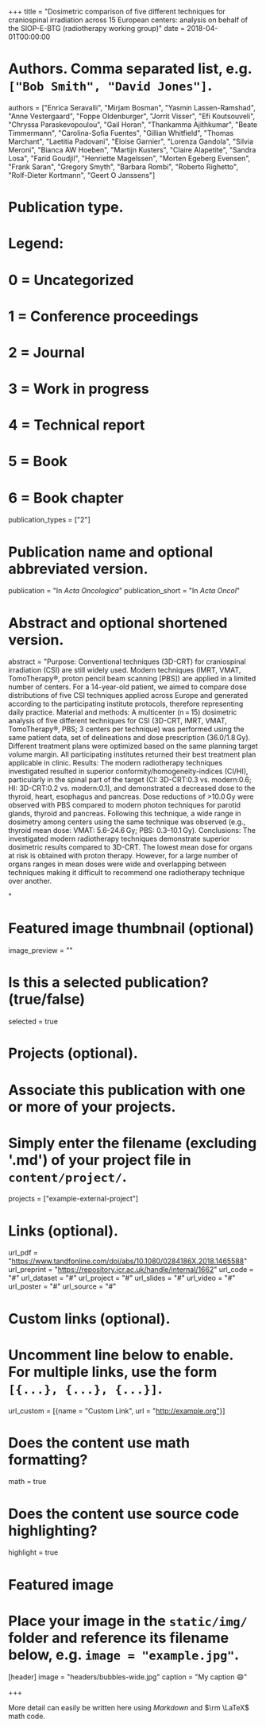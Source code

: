 +++
title = "Dosimetric comparison of five different techniques for craniospinal irradiation across 15 European centers: analysis on behalf of the SIOP-E-BTG (radiotherapy working group)"
date = 2018-04-01T00:00:00

# Authors. Comma separated list, e.g. `["Bob Smith", "David Jones"]`.
authors = ["Enrica Seravalli", "Mirjam Bosman", "Yasmin Lassen-Ramshad", "Anne Vestergaard", "Foppe Oldenburger", "Jorrit Visser", "Efi Koutsouveli", "Chryssa Paraskevopoulou", "Gail Horan", "Thankamma Ajithkumar", "Beate Timmermann", "Carolina-Sofia Fuentes", "Gillian Whitfield", "Thomas Marchant", "Laetitia Padovani", "Eloise Garnier", "Lorenza Gandola", "Silvia Meroni", "Bianca AW Hoeben", "Martijn Kusters", "Claire Alapetite", "Sandra Losa", "Farid Goudjil", "Henriette Magelssen", "Morten Egeberg Evensen", "Frank Saran", "Gregory Smyth", "Barbara Rombi", "Roberto Righetto", "Rolf-Dieter Kortmann", "Geert O Janssens"]

# Publication type.
# Legend:
# 0 = Uncategorized
# 1 = Conference proceedings
# 2 = Journal
# 3 = Work in progress
# 4 = Technical report
# 5 = Book
# 6 = Book chapter
publication_types = ["2"]

# Publication name and optional abbreviated version.
publication = "In *Acta Oncologica*"
publication_short = "In *Acta Oncol*"

# Abstract and optional shortened version.
abstract = "Purpose: Conventional techniques (3D-CRT) for craniospinal irradiation (CSI) are still widely used. Modern techniques (IMRT, VMAT, TomoTherapy®, proton pencil beam scanning [PBS]) are applied in a limited number of centers. For a 14-year-old patient, we aimed to compare dose distributions of five CSI techniques applied across Europe and generated according to the participating institute protocols, therefore representing daily practice.
Material and methods: A multicenter (n = 15) dosimetric analysis of five different techniques for CSI (3D-CRT, IMRT, VMAT, TomoTherapy®, PBS; 3 centers per technique) was performed using the same patient data, set of delineations and dose prescription (36.0/1.8 Gy). Different treatment plans were optimized based on the same planning target volume margin. All participating institutes returned their best treatment plan applicable in clinic.
Results: The modern radiotherapy techniques investigated resulted in superior conformity/homogeneity-indices (CI/HI), particularly in the spinal part of the target (CI: 3D-CRT:0.3 vs. modern:0.6; HI: 3D-CRT:0.2 vs. modern:0.1), and demonstrated a decreased dose to the thyroid, heart, esophagus and pancreas. Dose reductions of >10.0 Gy were observed with PBS compared to modern photon techniques for parotid glands, thyroid and pancreas. Following this technique, a wide range in dosimetry among centers using the same technique was observed (e.g., thyroid mean dose: VMAT: 5.6–24.6 Gy; PBS: 0.3–10.1 Gy).
Conclusions: The investigated modern radiotherapy techniques demonstrate superior dosimetric results compared to 3D-CRT. The lowest mean dose for organs at risk is obtained with proton therapy. However, for a large number of organs ranges in mean doses were wide and overlapping between techniques making it difficult to recommend one radiotherapy technique over another.

"

# Featured image thumbnail (optional)
image_preview = ""

# Is this a selected publication? (true/false)
selected = true

# Projects (optional).
#   Associate this publication with one or more of your projects.
#   Simply enter the filename (excluding '.md') of your project file in `content/project/`.
projects = ["example-external-project"]

# Links (optional).
url_pdf = "https://www.tandfonline.com/doi/abs/10.1080/0284186X.2018.1465588"
url_preprint = "https://repository.icr.ac.uk/handle/internal/1662"
url_code = "#"
url_dataset = "#"
url_project = "#"
url_slides = "#"
url_video = "#"
url_poster = "#"
url_source = "#"

# Custom links (optional).
#   Uncomment line below to enable. For multiple links, use the form `[{...}, {...}, {...}]`.
url_custom = [{name = "Custom Link", url = "http://example.org"}]

# Does the content use math formatting?
math = true

# Does the content use source code highlighting?
highlight = true

# Featured image
# Place your image in the `static/img/` folder and reference its filename below, e.g. `image = "example.jpg"`.
[header]
image = "headers/bubbles-wide.jpg"
caption = "My caption :smile:"

+++

More detail can easily be written here using *Markdown* and $\rm \LaTeX$ math code.
